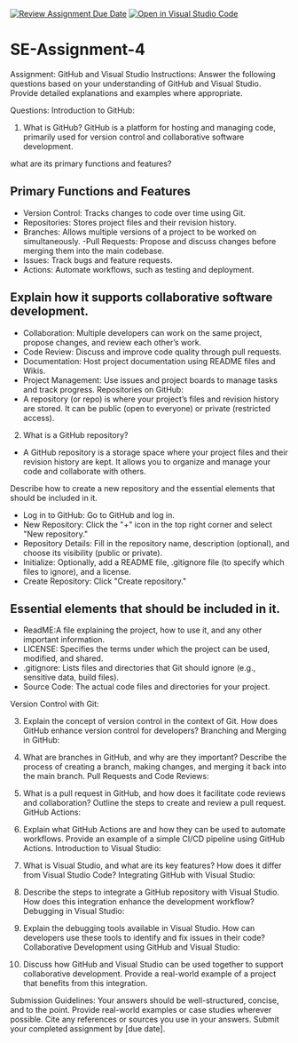 [![Review Assignment Due Date](https://classroom.github.com/assets/deadline-readme-button-22041afd0340ce965d47ae6ef1cefeee28c7c493a6346c4f15d667ab976d596c.svg)](https://classroom.github.com/a/GvXCZgfk)
[![Open in Visual Studio Code](https://classroom.github.com/assets/open-in-vscode-2e0aaae1b6195c2367325f4f02e2d04e9abb55f0b24a779b69b11b9e10269abc.svg)](https://classroom.github.com/online_ide?assignment_repo_id=15332706&assignment_repo_type=AssignmentRepo)
# SE-Assignment-4
Assignment: GitHub and Visual Studio
Instructions:
Answer the following questions based on your understanding of GitHub and Visual Studio. Provide detailed explanations and examples where appropriate.

Questions:
Introduction to GitHub:

1. What is GitHub?
GitHub is a platform for hosting and managing code, primarily used for version control and collaborative software development.

what are its primary functions and features? 
## Primary Functions and Features
- Version Control: Tracks changes to code over time using Git.
- Repositories: Stores project files and their revision history.
- Branches: Allows multiple versions of a project to be worked on simultaneously.
-Pull Requests: Propose and discuss changes before merging them into the main codebase.
- Issues: Track bugs and feature requests.
- Actions: Automate workflows, such as testing and deployment.

## Explain how it supports collaborative software development.
- Collaboration: Multiple developers can work on the same project, propose changes, and review each other’s work.
- Code Review: Discuss and improve code quality through pull requests.
- Documentation: Host project documentation using README files and Wikis.
- Project Management: Use issues and project boards to manage tasks and track progress.
Repositories on GitHub:
- A repository (or repo) is where your project’s files and revision history are stored. It can be public (open to everyone) or private (restricted access).

2. What is a GitHub repository? 
- A GitHub repository is a storage space where your project files and their revision history are kept. It allows you to organize and manage your code and collaborate with others.

Describe how to create a new repository and the essential elements that should be included in it.
- Log in to GitHub: Go to GitHub and log in.
- New Repository: Click the "+" icon in the top right corner and select "New repository."
- Repository Details: Fill in the repository name, description (optional), and choose its visibility (public or private).
- Initialize: Optionally, add a README file, .gitignore file (to specify which files to ignore), and a license.
- Create Repository: Click "Create repository."
## Essential elements that should be included in it.
- ReadME:A file explaining the project, how to use it, and any other important information.
- LICENSE: Specifies the terms under which the project can be used, modified, and shared.
- .gitignore: Lists files and directories that Git should ignore (e.g., sensitive data, build files).
- Source Code: The actual code files and directories for your project.

Version Control with Git:

3. Explain the concept of version control in the context of Git. How does GitHub enhance version control for developers?
Branching and Merging in GitHub:

4. What are branches in GitHub, and why are they important? Describe the process of creating a branch, making changes, and merging it back into the main branch.
Pull Requests and Code Reviews:

5. What is a pull request in GitHub, and how does it facilitate code reviews and collaboration? Outline the steps to create and review a pull request.
GitHub Actions:

6. Explain what GitHub Actions are and how they can be used to automate workflows. Provide an example of a simple CI/CD pipeline using GitHub Actions.
Introduction to Visual Studio:

7. What is Visual Studio, and what are its key features? How does it differ from Visual Studio Code?
Integrating GitHub with Visual Studio:

8. Describe the steps to integrate a GitHub repository with Visual Studio. How does this integration enhance the development workflow?
Debugging in Visual Studio:

9. Explain the debugging tools available in Visual Studio. How can developers use these tools to identify and fix issues in their code?
Collaborative Development using GitHub and Visual Studio:

10. Discuss how GitHub and Visual Studio can be used together to support collaborative development. Provide a real-world example of a project that benefits from this integration.


Submission Guidelines:
Your answers should be well-structured, concise, and to the point.
Provide real-world examples or case studies wherever possible.
Cite any references or sources you use in your answers.
Submit your completed assignment by [due date].
